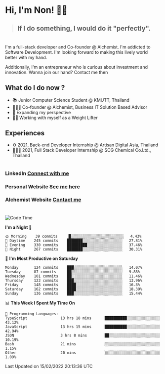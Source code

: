 # Hi, I'm Non! 🖐🏻

> ## If I do something, I would do it "perfectly".

#

I'm a full-stack developer and Co-founder @ Alchemist. I'm addicted to Software Development. I'm looking forward to making this lively world better with my hand.

Additionally, I'm an entrepreneur who is curious about investment and innovation. Wanna join our hand? Contact me then

## What do I do now ?

- 📚 Junior Computer Science Student @ KMUTT, Thailand
- 🧑🏻‍💻 Co-founder @ Alchemist, Business IT Solution Based Advisor
- 🌈 Expanding my perspective
- 🏋🏻 Working with myself as a Weight Lifter

## Experiences

- ⚙️ 2021, Back-end Developer Internship @ Artisan Digital Asia, Thailand
- 🧑🏻‍💻 2021, Full Stack Developer Internship @ SCG Chemical Co.Ltd., Thailand

#

### LinkedIn [Connect with me](https://www.linkedin.com/in/non-nontra/)

### Personal Website [See me here](https://nonnontra.com/)

### Alchemist Website [Contact me](https://alchemist-softwarehouse.co/)

#

<!--START_SECTION:waka-->
![Code Time](http://img.shields.io/badge/Code%20Time-1%2C219%20hrs%2011%20mins-blue)

**I'm a Night 🦉** 

```text
🌞 Morning    39 commits     █░░░░░░░░░░░░░░░░░░░░░░░░   4.43% 
🌆 Daytime    245 commits    ███████░░░░░░░░░░░░░░░░░░   27.81% 
🌃 Evening    330 commits    █████████░░░░░░░░░░░░░░░░   37.46% 
🌙 Night      267 commits    ███████░░░░░░░░░░░░░░░░░░   30.31%

```
📅 **I'm Most Productive on Saturday** 

```text
Monday       124 commits    ███░░░░░░░░░░░░░░░░░░░░░░   14.07% 
Tuesday      87 commits     ██░░░░░░░░░░░░░░░░░░░░░░░   9.88% 
Wednesday    101 commits    ██░░░░░░░░░░░░░░░░░░░░░░░   11.46% 
Thursday     123 commits    ███░░░░░░░░░░░░░░░░░░░░░░   13.96% 
Friday       148 commits    ████░░░░░░░░░░░░░░░░░░░░░   16.8% 
Saturday     162 commits    ████░░░░░░░░░░░░░░░░░░░░░   18.39% 
Sunday       136 commits    ███░░░░░░░░░░░░░░░░░░░░░░   15.44%

```


📊 **This Week I Spent My Time On** 

```text
💬 Programming Languages: 
TypeScript               13 hrs 18 mins      ██████████░░░░░░░░░░░░░░░   43.12% 
JavaScript               13 hrs 15 mins      ██████████░░░░░░░░░░░░░░░   42.94% 
JSON                     3 hrs 8 mins        ██░░░░░░░░░░░░░░░░░░░░░░░   10.19% 
Bash                     21 mins             ░░░░░░░░░░░░░░░░░░░░░░░░░   1.15% 
Other                    20 mins             ░░░░░░░░░░░░░░░░░░░░░░░░░   1.09%

```


 Last Updated on 15/02/2022 20:13:36 UTC
<!--END_SECTION:waka-->
